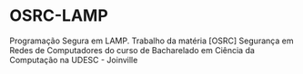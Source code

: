 # OSRC-LAMP
Programação Segura em LAMP.
Trabalho da matéria [OSRC] Segurança em Redes de Computadores do curso de Bacharelado em Ciência da Computação na UDESC - Joinville
